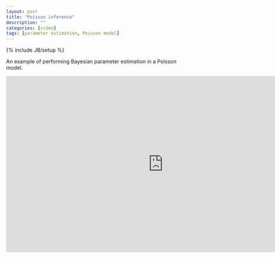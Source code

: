 ```yaml
---
layout: post
title: "Poisson inference"
description: ""
categories: [video]
tags: [parameter estimation, Poisson model]
---
```

{% include JB/setup %}

An example of performing Bayesian parameter estimation in a Poisson model. 

<iframe width="853" height="480" src="http://www.youtube.com/embed/lNrpPNk6InU" frameborder="0" allowfullscreen></iframe>

